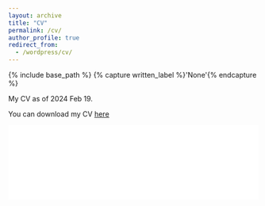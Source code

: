 ```yaml
---
layout: archive
title: "CV"
permalink: /cv/
author_profile: true
redirect_from:
  - /wordpress/cv/
---
```



{% include base_path %}
{% capture written_label %}'None'{% endcapture %}

My CV as of 2024 Feb 19.

You can download my CV <u><a href="../AF_CV.pdf">here</a></u>
<br/>

<embed src="../AF_CV.pdf" type="application/pdf" width="100%" />
